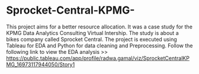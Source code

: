 # Sprocket-Central-KPMG-
This project aims for a better resource allocation. 
It was a case study for the KPMG Data Analytics Consulting Virtual Intership. 
The study is about a bikes company called Sprocket Central. The project is executed using Tableau for EDA and Python for data cleaning and Preprocessing.
Follow the following link to view the EDA analysis >> https://public.tableau.com/app/profile/radwa.gamal/viz/SprocketCentralKPMG_16973117944050/Story1
